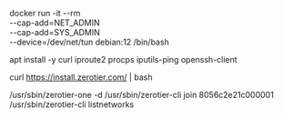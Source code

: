 docker run -it --rm \
  --cap-add=NET_ADMIN \
  --cap-add=SYS_ADMIN \
  --device=/dev/net/tun debian:12 /bin/bash

apt install -y curl iproute2 procps iputils-ping openssh-client


curl https://install.zerotier.com/ | bash

/usr/sbin/zerotier-one -d
/usr/sbin/zerotier-cli join 8056c2e21c000001
/usr/sbin/zerotier-cli listnetworks
